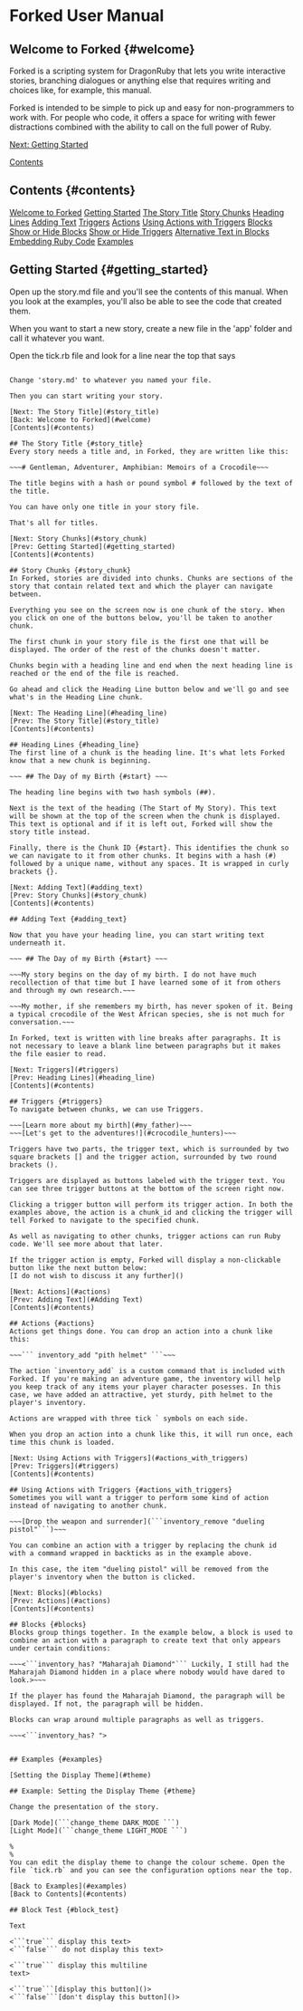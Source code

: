 # Forked User Manual

## Welcome to Forked {#welcome}

Forked is a scripting system for DragonRuby that lets you write interactive stories, branching dialogues or anything else that requires writing and choices like, for example, this manual.

Forked is intended to be simple to pick up and easy for non-programmers to work with. For people who code, it offers a space for writing with fewer distractions combined with the ability to call on the full power of Ruby.

[Next: Getting Started](#getting_started)

[Contents](#contents)

## Contents {#contents}

[Welcome to Forked](#welcome)
[Getting Started](#getting_started)
[The Story Title](#story_title)
[Story Chunks](#story_chunk)
[Heading Lines](#heading_line)
[Adding Text](#adding_text)
[Triggers](#triggers)
[Actions](#actions)
[Using Actions with Triggers](#actions_with_triggers)
[Blocks](#blocks)
[Show or Hide Blocks]()
[Show or Hide Triggers]()
[Alternative Text in Blocks]()
[Embedding Ruby Code]()
[Examples](#examples)



## Getting Started {#getting_started}

Open up the story.md file and you'll see the contents of this manual. When you look at the examples, you'll also be able to see the code that created them.

When you want to start a new story, create a new file in the 'app' folder and call it whatever you want.

Open the tick.rb file and look for a line near the top that says

~~~STORY_FILE = 'app/story.md'~~~

Change 'story.md' to whatever you named your file.

Then you can start writing your story.

[Next: The Story Title](#story_title)  
[Back: Welcome to Forked](#welcome)  
[Contents](#contents)

## The Story Title {#story_title}
Every story needs a title and, in Forked, they are written like this:

~~~# Gentleman, Adventurer, Amphibian: Memoirs of a Crocodile~~~

The title begins with a hash or pound symbol # followed by the text of the title.

You can have only one title in your story file.

That's all for titles.

[Next: Story Chunks](#story_chunk)
[Prev: Getting Started](#getting_started)
[Contents](#contents)

## Story Chunks {#story_chunk}
In Forked, stories are divided into chunks. Chunks are sections of the story that contain related text and which the player can navigate between.

Everything you see on the screen now is one chunk of the story. When you click on one of the buttons below, you'll be taken to another chunk.

The first chunk in your story file is the first one that will be displayed. The order of the rest of the chunks doesn't matter.

Chunks begin with a heading line and end when the next heading line is reached or the end of the file is reached.

Go ahead and click the Heading Line button below and we'll go and see what's in the Heading Line chunk.

[Next: The Heading Line](#heading_line)
[Prev: The Story Title](#story_title)
[Contents](#contents)

## Heading Lines {#heading_line}
The first line of a chunk is the heading line. It's what lets Forked know that a new chunk is beginning.

~~~ ## The Day of my Birth {#start} ~~~

The heading line begins with two hash symbols (##). 

Next is the text of the heading (The Start of My Story). This text will be shown at the top of the screen when the chunk is displayed. This text is optional and if it is left out, Forked will show the story title instead.

Finally, there is the Chunk ID {#start}. This identifies the chunk so we can navigate to it from other chunks. It begins with a hash (#) followed by a unique name, without any spaces. It is wrapped in curly brackets {}.

[Next: Adding Text](#adding_text)
[Prev: Story Chunks](#story_chunk)
[Contents](#contents)

## Adding Text {#adding_text}

Now that you have your heading line, you can start writing text underneath it.

~~~ ## The Day of my Birth {#start} ~~~

~~~My story begins on the day of my birth. I do not have much recollection of that time but I have learned some of it from others and through my own research.~~~

~~~My mother, if she remembers my birth, has never spoken of it. Being a typical crocodile of the West African species, she is not much for conversation.~~~

In Forked, text is written with line breaks after paragraphs. It is not necessary to leave a blank line between paragraphs but it makes the file easier to read.

[Next: Triggers](#triggers)
[Prev: Heading Lines](#heading_line)
[Contents](#contents)

## Triggers {#triggers}
To navigate between chunks, we can use Triggers.

~~~[Learn more about my birth](#my_father)~~~
~~~[Let's get to the adventures!](#crocodile_hunters)~~~

Triggers have two parts, the trigger text, which is surrounded by two square brackets [] and the trigger action, surrounded by two round brackets ().

Triggers are displayed as buttons labeled with the trigger text. You can see three trigger buttons at the bottom of the screen right now. 

Clicking a trigger button will perform its trigger action. In both the examples above, the action is a chunk_id and clicking the trigger will tell Forked to navigate to the specified chunk.

As well as navigating to other chunks, trigger actions can run Ruby code. We'll see more about that later.

If the trigger action is empty, Forked will display a non-clickable button like the next button below:
[I do not wish to discuss it any further]()

[Next: Actions](#actions)
[Prev: Adding Text](#Adding Text)
[Contents](#contents)

## Actions {#actions}
Actions get things done. You can drop an action into a chunk like this:

~~~``` inventory_add "pith helmet" ```~~~

The action `inventory_add` is a custom command that is included with Forked. If you're making an adventure game, the inventory will help you keep track of any items your player character posesses. In this case, we have added an attractive, yet sturdy, pith helmet to the player's inventory.

Actions are wrapped with three tick ` symbols on each side. 

When you drop an action into a chunk like this, it will run once, each time this chunk is loaded.

[Next: Using Actions with Triggers](#actions_with_triggers)
[Prev: Triggers](#triggers)
[Contents](#contents)

## Using Actions with Triggers {#actions_with_triggers}
Sometimes you will want a trigger to perform some kind of action instead of navigating to another chunk.

~~~[Drop the weapon and surrender](```inventory_remove "dueling pistol"```)~~~

You can combine an action with a trigger by replacing the chunk id with a command wrapped in backticks as in the example above.

In this case, the item "dueling pistol" will be removed from the player's inventory when the button is clicked.

[Next: Blocks](#blocks)
[Prev: Actions](#actions)
[Contents](#contents)

## Blocks {#blocks}
Blocks group things together. In the example below, a block is used to combine an action with a paragraph to create text that only appears under certain conditions:

~~~<```inventory_has? "Maharajah Diamond"``` Luckily, I still had the Maharajah Diamond hidden in a place where nobody would have dared to look.>~~~

If the player has found the Maharajah Diamond, the paragraph will be displayed. If not, the paragraph will be hidden.

Blocks can wrap around multiple paragraphs as well as triggers.

~~~<```inventory_has? ">


## Examples {#examples}

[Setting the Display Theme](#theme)

## Example: Setting the Display Theme {#theme}

Change the presentation of the story.

[Dark Mode](```change_theme DARK_MODE ```)
[Light Mode](```change_theme LIGHT_MODE ```)

%
%
You can edit the display theme to change the colour scheme. Open the file `tick.rb` and you can see the configuration options near the top.

[Back to Examples](#examples)
[Back to Contents](#contents)

## Block Test {#block_test}

Text

<```true``` display this text>
<```false``` do not display this text>

<```true``` display this multiline
text>

<```true```[display this button]()>
<```false```[don't display this button]()>